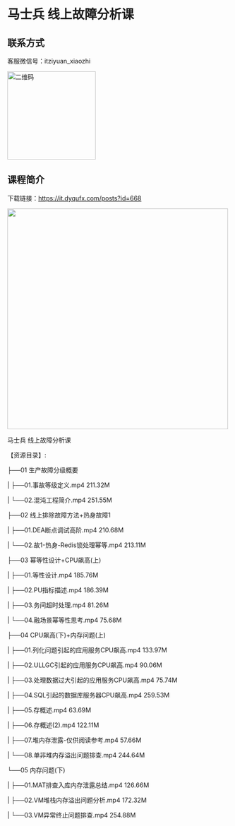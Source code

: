 # 马士兵 线上故障分析课

## 联系方式

客服微信号：itziyuan_xiaozhi

<img src="https://ziyuanyun.oss-cn-guangzhou.aliyuncs.com/common/20240614073449/666b82192834a.jpg" width="200" height="200" alt="二维码">

## 课程简介

下载链接：https://it.dyqufx.com/posts?id=668

<img src="https://ziyuanyun.oss-cn-guangzhou.aliyuncs.com/yun/20240515152204/6644629c94c86.jpg" width="500" alt="">

  马士兵 线上故障分析课



 【资源目录】:

 ├──01 生产故障分级概要

 | ├──01.事故等级定义.mp4 211.32M

 | └──02.混沌工程简介.mp4 251.55M

 ├──02 线上排除故障方法+热身故障1

 | ├──01.DEA断点调试高阶.mp4 210.68M

 | └──02.故1-热身-Redis锁处理幂等.mp4 213.11M

 ├──03 幂等性设计+CPU飙高(上)

 | ├──01.等性设计.mp4 185.76M

 | ├──02.PU指标描述.mp4 186.39M

 | ├──03.务间超时处理.mp4 81.26M

 | └──04.融场景幂等性思考.mp4 75.68M

 ├──04 CPU飙高(下)+内存问题(上)

 | ├──01.列化问题引起的应用服务CPU飙高.mp4 133.97M

 | ├──02.ULLGC引起的应用服务CPU飙高.mp4 90.06M

 | ├──03.处理数据过大引起的应用服务CPU飙高.mp4 75.74M

 | ├──04.SQL引起的数据库服务器CPU飙高.mp4 259.53M

 | ├──05.存概述.mp4 63.69M

 | ├──06.存概述(2).mp4 122.11M

 | ├──07.堆内存泄露-仅供阅读参考.mp4 57.66M

 | └──08.单非堆内存溢出问题排查.mp4 244.64M

 └──05 内存问题(下)

 | ├──01.MAT排查入库内存泄露总结.mp4 126.66M

 | ├──02.VM堆栈内存溢出问题分析.mp4 172.32M

 | └──03.VM异常终止问题排查.mp4 254.88M

  